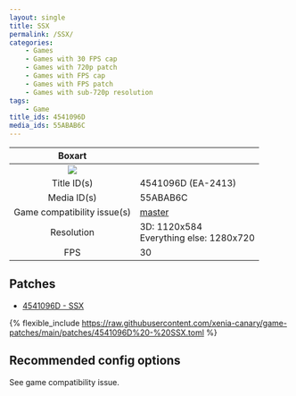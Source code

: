 ```yaml
---
layout: single
title: SSX
permalink: /SSX/
categories:
    - Games
    - Games with 30 FPS cap
    - Games with 720p patch
    - Games with FPS cap
    - Games with FPS patch
    - Games with sub-720p resolution
tags:
    - Game
title_ids: 4541096D
media_ids: 55ABAB6C
---
```


| Boxart      |                                           |
| :----:      | :-                                        |
| ![](https://download-ssl.xbox.com/content/images/66acd000-77fe-1000-9115-d8024541096d/1033/boxartlg.jpg) | |
| Title ID(s) | 4541096D (EA-2413)                        |
| Media ID(s) | 55ABAB6C                                  |
| Game compatibility issue(s) | [master](https://github.com/xenia-project/game-compatibility/issues/64) |
| Resolution  | 3D: 1120x584<br>Everything else: 1280x720 |
| FPS         | 30                                        |

## Patches
* [4541096D - SSX](https://github.com/xenia-canary/game-patches/blob/main/patches/4541096D%20-%20SSX.toml)

{% flexible_include https://raw.githubusercontent.com/xenia-canary/game-patches/main/patches/4541096D%20-%20SSX.toml %}

## Recommended config options
See game compatibility issue.
